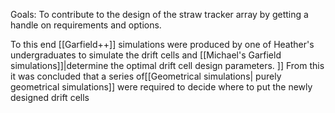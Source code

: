 Goals:
To contribute to the design of the straw tracker array by getting a handle on requirements and options.

To this end [[Garfield++]] simulations were produced by one of Heather's undergraduates to simulate the drift cells and [[Michael's Garfield simulations]]|determine the optimal drift cell design parameters.
]]
From this it was concluded that a series of[[Geometrical simulations| purely geometrical simulations]] were required to decide where to put the newly designed drift cells





